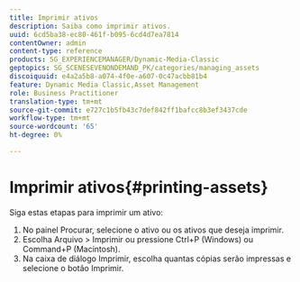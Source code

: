 ```yaml
---
title: Imprimir ativos
description: Saiba como imprimir ativos.
uuid: 6cd5ba38-ec80-461f-b095-6cd4d7ea7814
contentOwner: admin
content-type: reference
products: SG_EXPERIENCEMANAGER/Dynamic-Media-Classic
geptopics: SG_SCENESEVENONDEMAND_PK/categories/managing_assets
discoiquuid: e4a2a5b8-a074-4f0e-a607-0c47acbb81b4
feature: Dynamic Media Classic,Asset Management
role: Business Practitioner
translation-type: tm+mt
source-git-commit: e727c1b5fb43c7def842ff1bafcc8b3ef3437cde
workflow-type: tm+mt
source-wordcount: '65'
ht-degree: 0%

---
```



# Imprimir ativos{#printing-assets}

Siga estas etapas para imprimir um ativo:

1. No painel Procurar, selecione o ativo ou os ativos que deseja imprimir.
1. Escolha Arquivo > Imprimir ou pressione Ctrl+P (Windows) ou Command+P (Macintosh).
1. Na caixa de diálogo Imprimir, escolha quantas cópias serão impressas e selecione o botão Imprimir.

